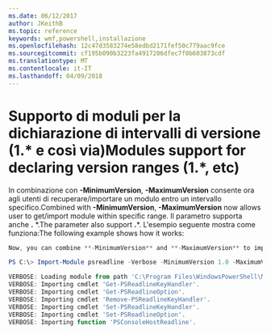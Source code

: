 ```yaml
---
ms.date: 06/12/2017
author: JKeithB
ms.topic: reference
keywords: wmf,powershell,installazione
ms.openlocfilehash: 12c47d3583274e58edbd2171fef50c779aac9fce
ms.sourcegitcommit: cf195b090b3223fa4917206dfec7f0b603873cdf
ms.translationtype: MT
ms.contentlocale: it-IT
ms.lasthandoff: 04/09/2018
---
```

# <a name="modules-support-for-declaring-version-ranges-1-etc"></a><span data-ttu-id="9a5cb-102">Supporto di moduli per la dichiarazione di intervalli di versione (1.\* e così via)</span><span class="sxs-lookup"><span data-stu-id="9a5cb-102">Modules support for declaring version ranges (1.\*, etc)</span></span>
<span data-ttu-id="9a5cb-103">In combinazione con **-MinimumVersion**, **-MaximumVersion** consente ora agli utenti di recuperare/importare un modulo entro un intervallo specifico.</span><span class="sxs-lookup"><span data-stu-id="9a5cb-103">Combined with **-MinimumVersion**, **-MaximumVersion** now allows user to get/import module within specific range.</span></span> <span data-ttu-id="9a5cb-104">Il parametro supporta anche **.** \*.</span><span class="sxs-lookup"><span data-stu-id="9a5cb-104">The parameter also support **.**\*.</span></span> <span data-ttu-id="9a5cb-105">L'esempio seguente mostra come funziona:</span><span class="sxs-lookup"><span data-stu-id="9a5cb-105">The following example shows how it works:</span></span>

```powershell
Now, you can combine **-MinimumVersion** and **-MaximumVersion** to import module within specific range:

PS C:\> Import-Module psreadline -Verbose -MinimumVersion 1.0 -MaximumVersion 1.2.*

VERBOSE: Loading module from path 'C:\Program Files\WindowsPowerShell\Modules\psreadline\1.1\psreadline.psd1'.
VERBOSE: Importing cmdlet 'Get-PSReadlineKeyHandler'.
VERBOSE: Importing cmdlet 'Get-PSReadlineOption'.
VERBOSE: Importing cmdlet 'Remove-PSReadlineKeyHandler'.
VERBOSE: Importing cmdlet 'Set-PSReadlineKeyHandler'.
VERBOSE: Importing cmdlet 'Set-PSReadlineOption'.
VERBOSE: Importing function 'PSConsoleHostReadline'.
```